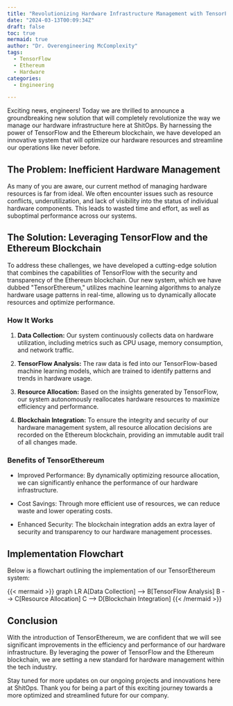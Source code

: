 ```yaml
---
title: "Revolutionizing Hardware Infrastructure Management with TensorFlow and Ethereum Blockchain"
date: "2024-03-13T00:09:34Z"
draft: false
toc: true
mermaid: true
author: "Dr. Overengineering McComplexity"
tags:
  - TensorFlow
  - Ethereum
  - Hardware
categories:
  - Engineering

---
```


Exciting news, engineers! Today we are thrilled to announce a groundbreaking new solution that will completely revolutionize the way we manage our hardware infrastructure here at ShitOps. By harnessing the power of TensorFlow and the Ethereum blockchain, we have developed an innovative system that will optimize our hardware resources and streamline our operations like never before.

## The Problem: Inefficient Hardware Management

As many of you are aware, our current method of managing hardware resources is far from ideal. We often encounter issues such as resource conflicts, underutilization, and lack of visibility into the status of individual hardware components. This leads to wasted time and effort, as well as suboptimal performance across our systems.

## The Solution: Leveraging TensorFlow and the Ethereum Blockchain

To address these challenges, we have developed a cutting-edge solution that combines the capabilities of TensorFlow with the security and transparency of the Ethereum blockchain. Our new system, which we have dubbed "TensorEthereum," utilizes machine learning algorithms to analyze hardware usage patterns in real-time, allowing us to dynamically allocate resources and optimize performance.

### How It Works

1. **Data Collection:** Our system continuously collects data on hardware utilization, including metrics such as CPU usage, memory consumption, and network traffic.
   
2. **TensorFlow Analysis:** The raw data is fed into our TensorFlow-based machine learning models, which are trained to identify patterns and trends in hardware usage.

3. **Resource Allocation:** Based on the insights generated by TensorFlow, our system autonomously reallocates hardware resources to maximize efficiency and performance.

4. **Blockchain Integration:** To ensure the integrity and security of our hardware management system, all resource allocation decisions are recorded on the Ethereum blockchain, providing an immutable audit trail of all changes made.

### Benefits of TensorEthereum

- Improved Performance: By dynamically optimizing resource allocation, we can significantly enhance the performance of our hardware infrastructure.
  
- Cost Savings: Through more efficient use of resources, we can reduce waste and lower operating costs.
  
- Enhanced Security: The blockchain integration adds an extra layer of security and transparency to our hardware management processes.

## Implementation Flowchart

Below is a flowchart outlining the implementation of our TensorEthereum system:

{{< mermaid >}}
graph LR
A[Data Collection] --> B[TensorFlow Analysis]
B --> C[Resource Allocation]
C --> D[Blockchain Integration]
{{< /mermaid >}}

## Conclusion

With the introduction of TensorEthereum, we are confident that we will see significant improvements in the efficiency and performance of our hardware infrastructure. By leveraging the power of TensorFlow and the Ethereum blockchain, we are setting a new standard for hardware management within the tech industry.

Stay tuned for more updates on our ongoing projects and innovations here at ShitOps. Thank you for being a part of this exciting journey towards a more optimized and streamlined future for our company.
